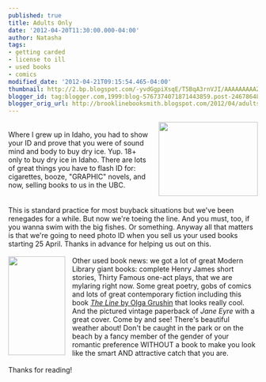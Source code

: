 ```yaml
---
published: true
title: Adults Only
date: '2012-04-20T11:30:00.000-04:00'
author: Natasha
tags:
- getting carded
- license to ill
- used books
- comics
modified_date: '2012-04-21T09:15:54.465-04:00'
thumbnail: http://2.bp.blogspot.com/-yvdGgpiXsqE/T5BqA3rnVJI/AAAAAAAAAZ4/uZtKAIy2gY4/s72-c/Dry_ice_in_water.JPG
blogger_id: tag:blogger.com,1999:blog-5767374071871443859.post-2467864800743197664
blogger_orig_url: http://brooklinebooksmith.blogspot.com/2012/04/adults-only.html
---
```


<a href="http://2.bp.blogspot.com/-yvdGgpiXsqE/T5BqA3rnVJI/AAAAAAAAAZ4/uZtKAIy2gY4/s1600/Dry_ice_in_water.JPG" imageanchor="1" style="clear: right; display: inline !important; float: right; margin-bottom: 1em; margin-left: 1em;"><img border="0" height="150" src="http://2.bp.blogspot.com/-yvdGgpiXsqE/T5BqA3rnVJI/AAAAAAAAAZ4/uZtKAIy2gY4/s200/Dry_ice_in_water.JPG" width="200" /></a><br />Where I grew up in Idaho, you had to show your ID and prove that you were of sound mind and body to buy dry ice. Yup. 18+ only to buy dry ice in Idaho.&nbsp;There are lots of great things you have to flash ID for: cigarettes, booze, "GRAPHIC" novels, and now, selling books to us in the UBC.<br /><br /><br />This is standard practice for most buyback situations but we've been renegades for a while. But now we're toeing the line. And you must, too, if you wanna swim with the big fishes. Or something. Anyway all that matters is that we're going to need photo ID when you sell us your used books starting 25 April. Thanks in advance for helping us out on this.<br /><br /><a href="http://1.bp.blogspot.com/-AdKXk6dm7Co/T5BqG-_9dQI/AAAAAAAAAaA/fI3emycKDAs/s1600/signet-classic.jpg" imageanchor="1" style="clear: left; float: left; margin-bottom: 1em; margin-right: 1em;"><img border="0" height="200" src="http://1.bp.blogspot.com/-AdKXk6dm7Co/T5BqG-_9dQI/AAAAAAAAAaA/fI3emycKDAs/s200/signet-classic.jpg" width="115" /></a>Other used book news: we got a lot of great Modern Library giant books: complete Henry James short stories, Thirty Famous one-act plays, that we are mylaring right now. Some great poetry, gobs of comics and lots of great contemporary fiction including this book <a href="http://www.olgagrushin.com/pb/wp_458e7b56/wp_458e7b56.html"><u><i>The Line</i></u> by Olga Grushin</a> that looks really cool. And the pictured vintage paperback of&nbsp;<i>Jane Eyre</i> with a great cover. Come by and see! There's beautiful weather about! Don't be caught in the park or on the beach by a fancy member of the gender of your romantic preference WITHOUT a book to make you look like the smart AND attractive catch that you are.<br /><br />Thanks for reading!